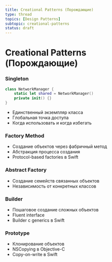 ```yaml
---
title: Creational Patterns (Порождающие)
type: thread
topics: [Design Patterns]
subtopic: creational-patterns
status: draft
---
```


# Creational Patterns (Порождающие)


### Singleton
```swift
class NetworkManager {
    static let shared = NetworkManager()
    private init() {}
}
```
- Единственный экземпляр класса
- Глобальная точка доступа
- Когда использовать и когда избегать

### Factory Method
- Создание объектов через фабричный метод
- Абстракция процесса создания
- Protocol-based factories в Swift

### Abstract Factory
- Создание семейств связанных объектов
- Независимость от конкретных классов

### Builder
- Пошаговое создание сложных объектов
- Fluent interface
- Builder с generics в Swift

### Prototype
- Клонирование объектов
- NSCopying в Objective-C
- Copy-on-write в Swift

